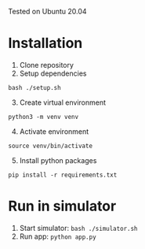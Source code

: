 Tested on Ubuntu 20.04

# Installation

1. Clone repository
2. Setup dependencies 
```shell
bash ./setup.sh
```
3. Create virtual environment
```shell
python3 -m venv venv
```
4. Activate environment 
```shell
source venv/bin/activate
```
5. Install python packages 
```shell
pip install -r requirements.txt
```

# Run in simulator

1. Start simulator: `bash ./simulator.sh`
2. Run app: `python app.py`
